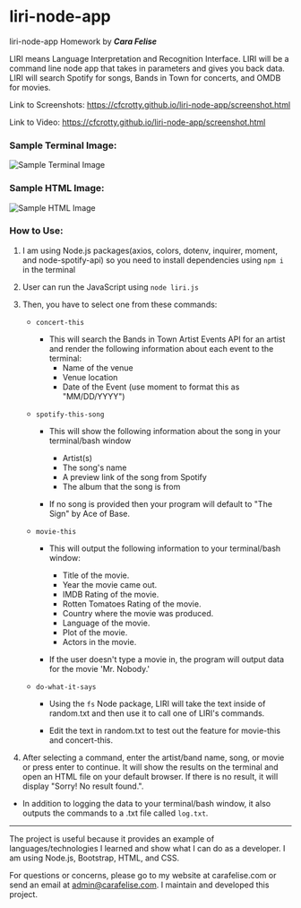 # liri-node-app
liri-node-app Homework by ***Cara Felise***

LIRI means Language Interpretation and Recognition Interface. LIRI will be a command line node app that takes in parameters and gives you back data. LIRI will search Spotify for songs, Bands in Town for concerts, and OMDB for movies. 

Link to Screenshots: <https://cfcrotty.github.io/liri-node-app/screenshot.html>

Link to Video: <https://cfcrotty.github.io/liri-node-app/screenshot.html>

### Sample Terminal Image:
![Sample Terminal Image](https://cfcrotty.github.io/liri-node-app/assets/images/step4.png)

### Sample HTML Image:
![Sample HTML Image](https://cfcrotty.github.io/liri-node-app/assets/images/step5.png)

### How to Use:
1. I am using Node.js packages(axios, colors, dotenv, inquirer, moment, and node-spotify-api) so you need to install dependencies using `npm i` in the terminal

2. User can run the JavaScript using `node liri.js`

3. Then, you have to select one from these commands:

    - `concert-this`
        * This will search the Bands in Town Artist Events API for an artist and render the following information about each event to the terminal:
            * Name of the venue
            * Venue location
            * Date of the Event (use moment to format this as "MM/DD/YYYY")

    - `spotify-this-song`
        * This will show the following information about the song in your terminal/bash window
            * Artist(s)
            * The song's name
            * A preview link of the song from Spotify
            * The album that the song is from

        * If no song is provided then your program will default to "The Sign" by Ace of Base.

    - `movie-this`

        * This will output the following information to your terminal/bash window:
            * Title of the movie.
            * Year the movie came out.
            * IMDB Rating of the movie.
            * Rotten Tomatoes Rating of the movie.
            * Country where the movie was produced.
            * Language of the movie.
            * Plot of the movie.
            * Actors in the movie.

        * If the user doesn't type a movie in, the program will output data for the movie 'Mr. Nobody.'

    - `do-what-it-says`

        * Using the `fs` Node package, LIRI will take the text inside of random.txt and then use it to call one of LIRI's commands.

        * Edit the text in random.txt to test out the feature for movie-this and concert-this.

4. After selecting a command, enter the artist/band name, song, or movie or press enter to continue. It will show the results on the terminal and open an HTML file on your default browser. If there is no result, it will display "Sorry! No result found.".



* In addition to logging the data to your terminal/bash window, it also outputs the commands to a .txt file called `log.txt`.

- - -

The project is useful because it provides an example of languages/technologies I learned and show what I can do as a developer. I am using Node.js, Bootstrap, HTML, and CSS.

For questions or concerns, please go to my website at carafelise.com or send an email at admin@carafelise.com. I maintain and developed this project.
